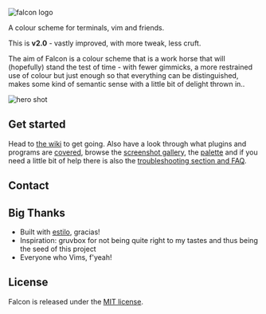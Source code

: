 ![falcon logo](https://raw.githubusercontent.com/fenetikm/falcon/feature/more_colours/support/logo2.png)

A colour scheme for terminals, vim and friends.

This is **v2.0** - vastly improved, with more tweak, less cruft.

The aim of Falcon is a colour scheme that is a work horse that will (hopefully) stand the test of time - with fewer gimmicks, a more restrained use of colour but just enough so that everything can be distinguished, makes some kind of semantic sense with a little bit of delight thrown in..

![hero shot](https://raw.githubusercontent.com/fenetikm/falcon/feature/more_colours/support/hero2.png)

## Get started

Head to [the wiki](https://github.com/fenetikm/falcon/wiki/Installation) to get going. Also have a look through what plugins and programs are [covered](https://github.com/fenetikm/falcon/wiki/Coverage), browse the [screenshot gallery](https://github.com/fenetikm/falcon/wiki/Screenshots), the [palette](https://github.com/fenetikm/falcon/wiki/Palette) and if you need a little bit of help there is also the [troubleshooting section and
FAQ](https://github.com/fenetikm/falcon/wiki/Troubleshooting-&-FAQ).

## Contact

## Big Thanks

* Built with [estilo](https://github.com/jacoborus/estilo), gracias!
* Inspiration: gruvbox for not being quite right to my tastes and thus being the seed of this project
* Everyone who Vims, f'yeah!

## License

Falcon is released under the [MIT license](https://github.com/fenetikm/falcon/blob/master/LICENSE).
